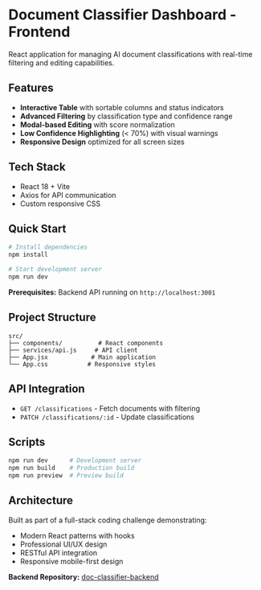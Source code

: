 # Document Classifier Dashboard - Frontend

React application for managing AI document classifications with real-time filtering and editing capabilities.

## Features

- **Interactive Table** with sortable columns and status indicators
- **Advanced Filtering** by classification type and confidence range
- **Modal-based Editing** with score normalization
- **Low Confidence Highlighting** (< 70%) with visual warnings
- **Responsive Design** optimized for all screen sizes

## Tech Stack

- React 18 + Vite
- Axios for API communication
- Custom responsive CSS

## Quick Start

```bash
# Install dependencies
npm install

# Start development server
npm run dev
```

**Prerequisites:** Backend API running on `http://localhost:3001`

## Project Structure

```
src/
├── components/          # React components
├── services/api.js     # API client
├── App.jsx            # Main application
└── App.css           # Responsive styles
```

## API Integration

- `GET /classifications` - Fetch documents with filtering
- `PATCH /classifications/:id` - Update classifications

## Scripts

```bash
npm run dev      # Development server
npm run build    # Production build
npm run preview  # Preview build
```

## Architecture

Built as part of a full-stack coding challenge demonstrating:
- Modern React patterns with hooks
- Professional UI/UX design
- RESTful API integration
- Responsive mobile-first design

**Backend Repository:** [doc-classifier-backend](https://github.com/Artjomeller/doc-classifier-backend)